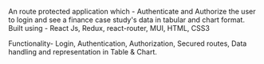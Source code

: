 An route protected application which -
Authenticate and Authorize the user to login and see a finance case study's data in tabular and chart format.
Built using - React Js, Redux, react-router, MUI, HTML, CSS3

Functionality- Login, Authentication, Authorization, Secured routes, Data handling and representation in Table & Chart.
